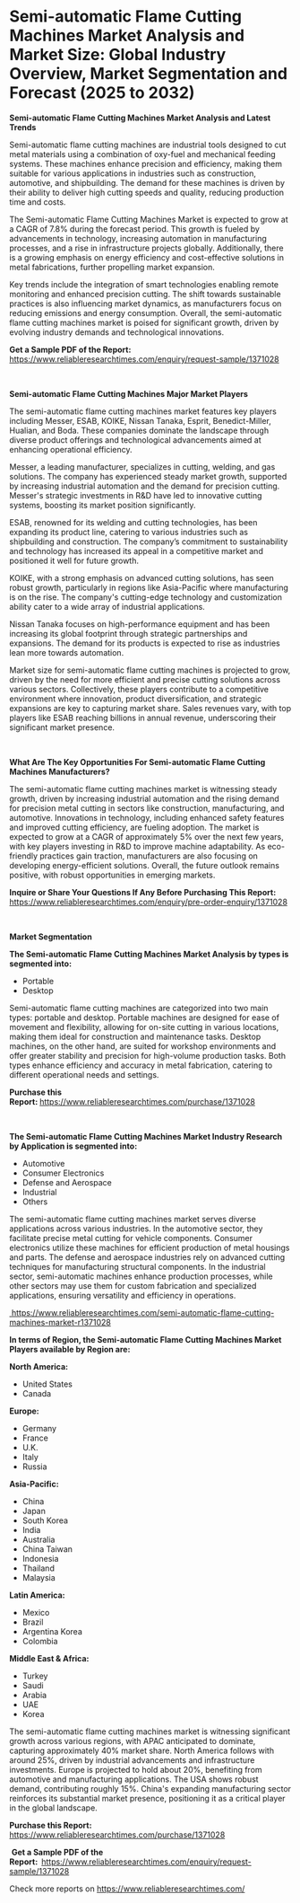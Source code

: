 <p><h1>Semi-automatic Flame Cutting Machines Market Analysis and Market Size: Global Industry Overview, Market Segmentation and Forecast (2025 to 2032)</h1></p><p><strong>Semi-automatic Flame Cutting Machines Market Analysis and Latest Trends</strong></p>
<p><p>Semi-automatic flame cutting machines are industrial tools designed to cut metal materials using a combination of oxy-fuel and mechanical feeding systems. These machines enhance precision and efficiency, making them suitable for various applications in industries such as construction, automotive, and shipbuilding. The demand for these machines is driven by their ability to deliver high cutting speeds and quality, reducing production time and costs.</p><p>The Semi-automatic Flame Cutting Machines Market is expected to grow at a CAGR of 7.8% during the forecast period. This growth is fueled by advancements in technology, increasing automation in manufacturing processes, and a rise in infrastructure projects globally. Additionally, there is a growing emphasis on energy efficiency and cost-effective solutions in metal fabrications, further propelling market expansion. </p><p>Key trends include the integration of smart technologies enabling remote monitoring and enhanced precision cutting. The shift towards sustainable practices is also influencing market dynamics, as manufacturers focus on reducing emissions and energy consumption. Overall, the semi-automatic flame cutting machines market is poised for significant growth, driven by evolving industry demands and technological innovations.</p></p>
<p><strong>Get a Sample PDF of the Report:&nbsp;</strong> <a href="https://www.reliableresearchtimes.com/enquiry/request-sample/1371028?utm_campaign=2244&utm_medium=2&utm_source=Github&utm_content=ia&utm_term=22032025&utm_id=semi-automatic-flame-cutting-machines">https://www.reliableresearchtimes.com/enquiry/request-sample/1371028</a></p>
<p>&nbsp;</p>
<p><strong>Semi-automatic Flame Cutting Machines Major Market Players</strong></p>
<p><p>The semi-automatic flame cutting machines market features key players including Messer, ESAB, KOIKE, Nissan Tanaka, Esprit, Benedict-Miller, Hualian, and Boda. These companies dominate the landscape through diverse product offerings and technological advancements aimed at enhancing operational efficiency.</p><p>Messer, a leading manufacturer, specializes in cutting, welding, and gas solutions. The company has experienced steady market growth, supported by increasing industrial automation and the demand for precision cutting. Messer's strategic investments in R&D have led to innovative cutting systems, boosting its market position significantly. </p><p>ESAB, renowned for its welding and cutting technologies, has been expanding its product line, catering to various industries such as shipbuilding and construction. The company’s commitment to sustainability and technology has increased its appeal in a competitive market and positioned it well for future growth. </p><p>KOIKE, with a strong emphasis on advanced cutting solutions, has seen robust growth, particularly in regions like Asia-Pacific where manufacturing is on the rise. The company's cutting-edge technology and customization ability cater to a wide array of industrial applications.</p><p>Nissan Tanaka focuses on high-performance equipment and has been increasing its global footprint through strategic partnerships and expansions. The demand for its products is expected to rise as industries lean more towards automation.</p><p>Market size for semi-automatic flame cutting machines is projected to grow, driven by the need for more efficient and precise cutting solutions across various sectors. Collectively, these players contribute to a competitive environment where innovation, product diversification, and strategic expansions are key to capturing market share. Sales revenues vary, with top players like ESAB reaching billions in annual revenue, underscoring their significant market presence.</p></p>
<p>&nbsp;</p>
<p><strong>What Are The Key Opportunities For Semi-automatic Flame Cutting Machines Manufacturers?</strong></p>
<p><p>The semi-automatic flame cutting machines market is witnessing steady growth, driven by increasing industrial automation and the rising demand for precision metal cutting in sectors like construction, manufacturing, and automotive. Innovations in technology, including enhanced safety features and improved cutting efficiency, are fueling adoption. The market is expected to grow at a CAGR of approximately 5% over the next few years, with key players investing in R&D to improve machine adaptability. As eco-friendly practices gain traction, manufacturers are also focusing on developing energy-efficient solutions. Overall, the future outlook remains positive, with robust opportunities in emerging markets.</p></p>
<p><strong>Inquire or Share Your Questions If Any Before Purchasing This Report:</strong> <a href="https://www.reliableresearchtimes.com/enquiry/pre-order-enquiry/1371028?utm_campaign=2244&utm_medium=2&utm_source=Github&utm_content=ia&utm_term=22032025&utm_id=semi-automatic-flame-cutting-machines">https://www.reliableresearchtimes.com/enquiry/pre-order-enquiry/1371028</a></p>
<p>&nbsp;</p>
<p><strong>Market Segmentation</strong></p>
<p><strong>The Semi-automatic Flame Cutting Machines Market Analysis by types is segmented into:</strong></p>
<p><ul><li>Portable</li><li>Desktop</li></ul></p>
<p><p>Semi-automatic flame cutting machines are categorized into two main types: portable and desktop. Portable machines are designed for ease of movement and flexibility, allowing for on-site cutting in various locations, making them ideal for construction and maintenance tasks. Desktop machines, on the other hand, are suited for workshop environments and offer greater stability and precision for high-volume production tasks. Both types enhance efficiency and accuracy in metal fabrication, catering to different operational needs and settings.</p></p>
<p><strong>Purchase this Report:&nbsp;</strong><a href="https://www.reliableresearchtimes.com/purchase/1371028?utm_campaign=2244&utm_medium=2&utm_source=Github&utm_content=ia&utm_term=22032025&utm_id=semi-automatic-flame-cutting-machines">https://www.reliableresearchtimes.com/purchase/1371028</a></p>
<p>&nbsp;</p>
<p><strong>The Semi-automatic Flame Cutting Machines Market Industry Research by Application is segmented into:</strong></p>
<p><ul><li>Automotive</li><li>Consumer Electronics</li><li>Defense and Aerospace</li><li>Industrial</li><li>Others</li></ul></p>
<p><p>The semi-automatic flame cutting machines market serves diverse applications across various industries. In the automotive sector, they facilitate precise metal cutting for vehicle components. Consumer electronics utilize these machines for efficient production of metal housings and parts. The defense and aerospace industries rely on advanced cutting techniques for manufacturing structural components. In the industrial sector, semi-automatic machines enhance production processes, while other sectors may use them for custom fabrication and specialized applications, ensuring versatility and efficiency in operations.</p></p>
<p><a href="https://www.reliableresearchtimes.com/semi-automatic-flame-cutting-machines-market-r1371028?utm_campaign=2244&utm_medium=2&utm_source=Github&utm_content=ia&utm_term=22032025&utm_id=semi-automatic-flame-cutting-machines">&nbsp;https://www.reliableresearchtimes.com/semi-automatic-flame-cutting-machines-market-r1371028</a></p>
<p><strong>In terms of Region, the Semi-automatic Flame Cutting Machines Market Players available by Region are:</strong></p>
<p>
    <p> <strong> North America: </strong>
        <ul>
            <li>United States</li>
            <li>Canada</li>
        </ul>
        </p> 
    <p> <strong> Europe: </strong>
        <ul>
            <li>Germany</li>
            <li>France</li>
            <li>U.K.</li>
            <li>Italy</li>
            <li>Russia</li>
        </ul>
        </p> 
    <p> <strong> Asia-Pacific: </strong>
        <ul>
            <li>China</li>
            <li>Japan</li>
            <li>South Korea</li>
            <li>India</li>
            <li>Australia</li>
            <li>China Taiwan</li>
            <li>Indonesia</li>
            <li>Thailand</li>
            <li>Malaysia</li>
        </ul>
        </p> 
    <p> <strong> Latin America: </strong>
        <ul>
            <li>Mexico</li>
            <li>Brazil</li>
            <li>Argentina Korea</li>
            <li>Colombia</li>
        </ul>
        </p> 
    <p> <strong> Middle East & Africa: </strong>
        <ul>
            <li>Turkey</li>
            <li>Saudi</li>
            <li>Arabia</li>
            <li>UAE</li>
            <li>Korea</li>
        </ul>
    </p>
    </p>
<p><p>The semi-automatic flame cutting machines market is witnessing significant growth across various regions, with APAC anticipated to dominate, capturing approximately 40% market share. North America follows with around 25%, driven by industrial advancements and infrastructure investments. Europe is projected to hold about 20%, benefiting from automotive and manufacturing applications. The USA shows robust demand, contributing roughly 15%. China's expanding manufacturing sector reinforces its substantial market presence, positioning it as a critical player in the global landscape.</p></p>
<p><strong>Purchase this Report: </strong><a href="https://www.reliableresearchtimes.com/purchase/1371028?utm_campaign=2244&utm_medium=2&utm_source=Github&utm_content=ia&utm_term=22032025&utm_id=semi-automatic-flame-cutting-machines">https://www.reliableresearchtimes.com/purchase/1371028</a></p>
<p>&nbsp;<strong>Get a Sample PDF of the Report:&nbsp;&nbsp;</strong><a href="https://www.reliableresearchtimes.com/enquiry/request-sample/1371028?utm_campaign=2244&utm_medium=2&utm_source=Github&utm_content=ia&utm_term=22032025&utm_id=semi-automatic-flame-cutting-machines">https://www.reliableresearchtimes.com/enquiry/request-sample/1371028</a></p>
<p><strong></strong></p>
<p>Check more reports on <a href="https://www.reliableresearchtimes.com/?utm_campaign=2244&utm_medium=2&utm_source=Github&utm_content=ia&utm_term=22032025&utm_id=semi-automatic-flame-cutting-machines">https://www.reliableresearchtimes.com/</a></p>